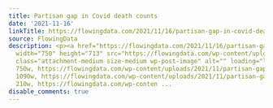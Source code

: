 ```yaml
---
title: Partisan gap in Covid death counts
date: '2021-11-16'
linkTitle: https://flowingdata.com/2021/11/16/partisan-gap-in-covid-death-counts/
source: FlowingData
description: <p><a href="https://flowingdata.com/2021/11/16/partisan-gap-in-covid-death-counts/"><img
  width="750" height="713" src="https://flowingdata.com/wp-content/uploads/2021/11/partisan-gaps-in-covid-750x713.png"
  class="attachment-medium size-medium wp-post-image" alt="" loading="lazy" srcset="https://flowingdata.com/wp-content/uploads/2021/11/partisan-gaps-in-covid-750x713.png
  750w, https://flowingdata.com/wp-content/uploads/2021/11/partisan-gaps-in-covid-1090x1037.png
  1090w, https://flowingdata.com/wp-content/uploads/2021/11/partisan-gaps-in-covid-210x200.png
  210w, https://flowingdata.com/wp-conten ...
disable_comments: true
---
```

<p><a href="https://flowingdata.com/2021/11/16/partisan-gap-in-covid-death-counts/"><img width="750" height="713" src="https://flowingdata.com/wp-content/uploads/2021/11/partisan-gaps-in-covid-750x713.png" class="attachment-medium size-medium wp-post-image" alt="" loading="lazy" srcset="https://flowingdata.com/wp-content/uploads/2021/11/partisan-gaps-in-covid-750x713.png 750w, https://flowingdata.com/wp-content/uploads/2021/11/partisan-gaps-in-covid-1090x1037.png 1090w, https://flowingdata.com/wp-content/uploads/2021/11/partisan-gaps-in-covid-210x200.png 210w, https://flowingdata.com/wp-conten ...